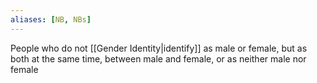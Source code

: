 ```yaml
---
aliases: [NB, NBs]
---
```


People who do not [[Gender Identity|identify]] as male or female, but as both at the same time, between male and female, or as neither male nor female